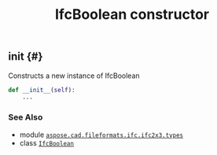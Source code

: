 ﻿---
title: IfcBoolean constructor
second_title: Aspose.CAD for Python via .NET API References
description: 
type: docs
weight: 10
url: /python-net/aspose.cad.fileformats.ifc.ifc2x3.types/ifcboolean/__init__/
is_root: false
---

## __init__ {#}

Constructs a new instance of IfcBoolean



```python
def __init__(self):
    ...
```





### See Also
* module [`aspose.cad.fileformats.ifc.ifc2x3.types`](../../)
* class [`IfcBoolean`](/cad/python-net/aspose.cad.fileformats.ifc.ifc2x3.types/ifcboolean)
